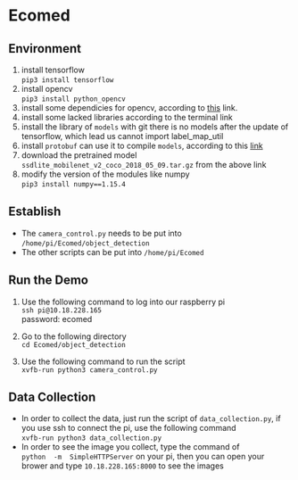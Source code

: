 # Ecomed

## Environment
1.	install tensorflow   
	```pip3 install tensorflow```
2.	install opencv  
	```pip3 install python_opencv```
3.	install some dependicies for opencv, according to [this](https://github.com/amymcgovern/pyparrot/issues/34) link.  
4. 	install some lacked libraries according to the terminal link
5.	install the library of `models` with git
	there is no models after the update of tensorflow, which lead us cannot import label_map_util
6.	install `protobuf` can use it to compile `models`, according to this [link](https://github.com/EdjeElectronics/TensorFlow-Object-Detection-on-the-Raspberry-Pi/blob/master/README.md)
7. 	download the pretrained model `ssdlite_mobilenet_v2_coco_2018_05_09.tar.gz` from the above link
8.	modify the version of the modules like numpy  
```pip3 install numpy==1.15.4```

## Establish
* The `camera_control.py` needs to be put into `/home/pi/Ecomed/object_detection`
* The other scripts can be put into `/home/pi/Ecomed`

## Run the Demo
1. Use the following command to log into our raspberry pi  
```ssh pi@10.18.228.165```  
password: ecomed

2. Go to the following directory  
```cd Ecomed/object_detection```

3. Use the following command to run the script  
```xvfb-run python3 camera_control.py```

## Data Collection
* In order to collect the data, just run the script of `data_collection.py`, if you use ssh to connect the pi, use the following command  
```xvfb-run python3 data_collection.py``` 
* In order to see the image you collect, type the command of   
```python  -m  SimpleHTTPServer``` on your pi, 
then you can open your brower and type `10.18.228.165:8000` to see the images
